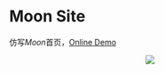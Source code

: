 # Moon Site

仿写*Moon*首页，[Online Demo](http://dingdingbai.github.io/moon-site/)

<p align="center">
​  <img src="http://ok7n02kz6.bkt.clouddn.com/FrjJ76XfiCz0f3dF1d7ZnfOh3NFq.png">
</p>
